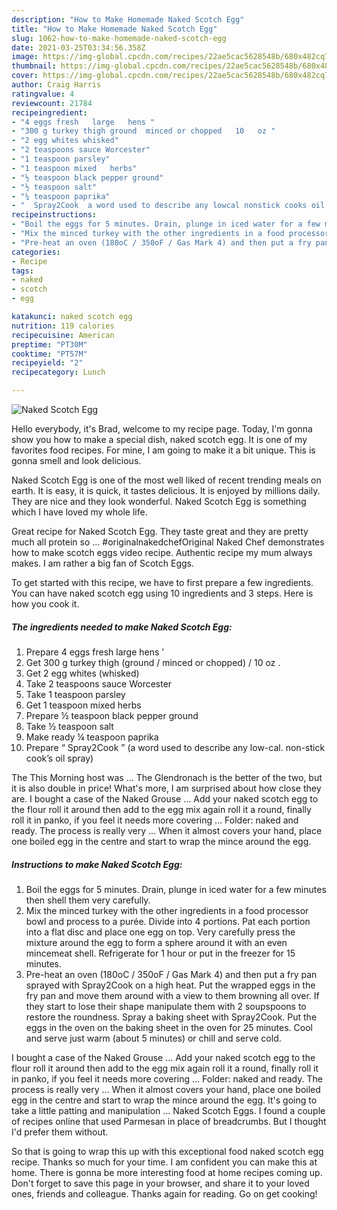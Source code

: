 ```yaml
---
description: "How to Make Homemade Naked Scotch Egg"
title: "How to Make Homemade Naked Scotch Egg"
slug: 1062-how-to-make-homemade-naked-scotch-egg
date: 2021-03-25T03:34:56.358Z
image: https://img-global.cpcdn.com/recipes/22ae5cac5628548b/680x482cq70/naked-scotch-egg-recipe-main-photo.jpg
thumbnail: https://img-global.cpcdn.com/recipes/22ae5cac5628548b/680x482cq70/naked-scotch-egg-recipe-main-photo.jpg
cover: https://img-global.cpcdn.com/recipes/22ae5cac5628548b/680x482cq70/naked-scotch-egg-recipe-main-photo.jpg
author: Craig Harris
ratingvalue: 4
reviewcount: 21784
recipeingredient:
- "4 eggs fresh   large   hens "
- "300 g turkey thigh ground  minced or chopped   10   oz "
- "2 egg whites whisked"
- "2 teaspoons sauce Worcester"
- "1 teaspoon parsley"
- "1 teaspoon mixed   herbs"
- "½ teaspoon black pepper ground"
- "½ teaspoon salt"
- "¼ teaspoon paprika"
- "  Spray2Cook  a word used to describe any lowcal nonstick cooks oil spray"
recipeinstructions:
- "Boil the eggs for 5 minutes. Drain, plunge in iced water for a few minutes then shell them very carefully."
- "Mix the minced turkey with the other ingredients in a food processor bowl and process to a purée. Divide into 4 portions. Pat each portion into a flat disc and place one egg on top. Very carefully press the mixture around the egg to form a sphere around it with an even mincemeat shell. Refrigerate for 1 hour or put in the freezer for 15 minutes."
- "Pre-heat an oven (180oC / 350oF / Gas Mark 4) and then put a fry pan sprayed with Spray2Cook on a high heat. Put the wrapped eggs in the fry pan and move them around with a view to them browning all over. If they start to lose their shape manipulate them with 2 soupspoons to restore the roundness. Spray a baking sheet with Spray2Cook. Put the eggs in the oven on the baking sheet in the oven for 25 minutes. Cool and serve just warm (about 5 minutes) or chill and serve cold."
categories:
- Recipe
tags:
- naked
- scotch
- egg

katakunci: naked scotch egg 
nutrition: 119 calories
recipecuisine: American
preptime: "PT30M"
cooktime: "PT57M"
recipeyield: "2"
recipecategory: Lunch

---
```



![Naked Scotch Egg](https://img-global.cpcdn.com/recipes/22ae5cac5628548b/680x482cq70/naked-scotch-egg-recipe-main-photo.jpg)

Hello everybody, it's Brad, welcome to my recipe page. Today, I'm gonna show you how to make a special dish, naked scotch egg. It is one of my favorites food recipes. For mine, I am going to make it a bit unique. This is gonna smell and look delicious.

Naked Scotch Egg is one of the most well liked of recent trending meals on earth. It is easy, it is quick, it tastes delicious. It is enjoyed by millions daily. They are nice and they look wonderful. Naked Scotch Egg is something which I have loved my whole life.

Great recipe for Naked Scotch Egg. They taste great and they are pretty much all protein so … #originalnakedchefOriginal Naked Chef demonstrates how to make scotch eggs video recipe. Authentic recipe my mum always makes. I am rather a big fan of Scotch Eggs.


To get started with this recipe, we have to first prepare a few ingredients. You can have naked scotch egg using 10 ingredients and 3 steps. Here is how you cook it.

<!--inarticleads1-->

##### The ingredients needed to make Naked Scotch Egg:

1. Prepare 4 eggs fresh   large   hens ’
1. Get 300 g turkey thigh (ground / minced or chopped) /  10   oz .
1. Get 2 egg whites (whisked)
1. Take 2 teaspoons sauce Worcester
1. Take 1 teaspoon parsley
1. Get 1 teaspoon mixed   herbs
1. Prepare ½ teaspoon black pepper ground
1. Take ½ teaspoon salt
1. Make ready ¼ teaspoon paprika
1. Prepare  “ Spray2Cook ” (a word used to describe any low-cal. non-stick cook’s oil spray)


The This Morning host was … The Glendronach is the better of the two, but it is also double in price! What&#39;s more, I am surprised about how close they are. I bought a case of the Naked Grouse … Add your naked scotch egg to the flour roll it around then add to the egg mix again roll it a round, finally roll it in panko, if you feel it needs more covering … Folder: naked and ready. The process is really very … When it almost covers your hand, place one boiled egg in the centre and start to wrap the mince around the egg. 

<!--inarticleads2-->

##### Instructions to make Naked Scotch Egg:

1. Boil the eggs for 5 minutes. Drain, plunge in iced water for a few minutes then shell them very carefully.
1. Mix the minced turkey with the other ingredients in a food processor bowl and process to a purée. Divide into 4 portions. Pat each portion into a flat disc and place one egg on top. Very carefully press the mixture around the egg to form a sphere around it with an even mincemeat shell. Refrigerate for 1 hour or put in the freezer for 15 minutes.
1. Pre-heat an oven (180oC / 350oF / Gas Mark 4) and then put a fry pan sprayed with Spray2Cook on a high heat. Put the wrapped eggs in the fry pan and move them around with a view to them browning all over. If they start to lose their shape manipulate them with 2 soupspoons to restore the roundness. Spray a baking sheet with Spray2Cook. Put the eggs in the oven on the baking sheet in the oven for 25 minutes. Cool and serve just warm (about 5 minutes) or chill and serve cold.


I bought a case of the Naked Grouse … Add your naked scotch egg to the flour roll it around then add to the egg mix again roll it a round, finally roll it in panko, if you feel it needs more covering … Folder: naked and ready. The process is really very … When it almost covers your hand, place one boiled egg in the centre and start to wrap the mince around the egg. It&#39;s going to take a little patting and manipulation … Naked Scotch Eggs. I found a couple of recipes online that used Parmesan in place of breadcrumbs. But I thought I&#39;d prefer them without. 

So that is going to wrap this up with this exceptional food naked scotch egg recipe. Thanks so much for your time. I am confident you can make this at home. There is gonna be more interesting food at home recipes coming up. Don't forget to save this page in your browser, and share it to your loved ones, friends and colleague. Thanks again for reading. Go on get cooking!
